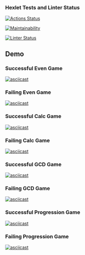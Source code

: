 ### Hexlet Tests and Linter Status
[![Actions Status](https://github.com/kirill-chertkov/python-project-lvl1/workflows/hexlet-check/badge.svg)](https://github.com/kirill-chertkov/python-project-lvl1/actions)

[![Maintainability](https://api.codeclimate.com/v1/badges/44a724520f4058263543/maintainability)](https://codeclimate.com/github/kirill-chertkov/python-project-lvl1/maintainability)

[![Linter Status](https://github.com/kirill-chertkov/python-project-lvl1/workflows/run-linter/badge.svg?branch=main)](https://github.com/kirill-chertkov/python-project-lvl1/actions)

## Demo

### Successful Even Game
[![asciicast](https://asciinema.org/a/4pdWGW2XJRV6LoKvbQ8K2K884.svg)](https://asciinema.org/a/4pdWGW2XJRV6LoKvbQ8K2K884)

### Failing Even Game
[![asciicast](https://asciinema.org/a/Grn43TQoaVTV0xLzKiypO5orW.svg)](https://asciinema.org/a/Grn43TQoaVTV0xLzKiypO5orW)

### Successful Calc Game
[![asciicast](https://asciinema.org/a/efI3dn0GIryEVpnQsIZ72mnO7.svg)](https://asciinema.org/a/efI3dn0GIryEVpnQsIZ72mnO7)

### Failing Calc Game
[![asciicast](https://asciinema.org/a/Rr526eK92rG8E09RixZpJg43U.svg)](https://asciinema.org/a/Rr526eK92rG8E09RixZpJg43U)

### Successful GCD Game
[![asciicast](https://asciinema.org/a/D0VsxpvzGyykGwB1QhfH7dEZk.svg)](https://asciinema.org/a/D0VsxpvzGyykGwB1QhfH7dEZk)

### Failing GCD Game
[![asciicast](https://asciinema.org/a/VLC4p0S1JeUu3gwBbqF5TmCse.svg)](https://asciinema.org/a/VLC4p0S1JeUu3gwBbqF5TmCse)

### Successful Progression Game
[![asciicast](https://asciinema.org/a/aNrgtDjQqE2D2cbilu1eBqRjs.svg)](https://asciinema.org/a/aNrgtDjQqE2D2cbilu1eBqRjs)

### Failing Progression Game
[![asciicast](https://asciinema.org/a/1Rsfyx529p3XjQ9nJ8TEorBb0.svg)](https://asciinema.org/a/1Rsfyx529p3XjQ9nJ8TEorBb0)